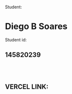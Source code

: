 Student: <h1>Diego B Soares</h1>
Student id: <h2>145820239</h2>
<br><br>

<h2 style color="green">VERCEL LINK: </h2>
